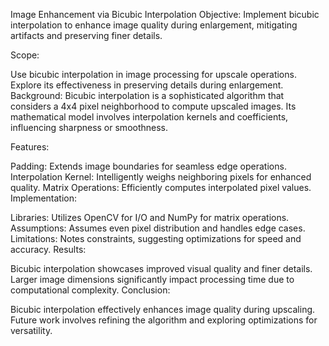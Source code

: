 Image Enhancement via Bicubic Interpolation
Objective:
Implement bicubic interpolation to enhance image quality during enlargement, mitigating artifacts and preserving finer details.

Scope:

Use bicubic interpolation in image processing for upscale operations.
Explore its effectiveness in preserving details during enlargement.
Background:
Bicubic interpolation is a sophisticated algorithm that considers a 4x4 pixel neighborhood to compute upscaled images. Its mathematical model involves interpolation kernels and coefficients, influencing sharpness or smoothness.

Features:

Padding: Extends image boundaries for seamless edge operations.
Interpolation Kernel: Intelligently weighs neighboring pixels for enhanced quality.
Matrix Operations: Efficiently computes interpolated pixel values.
Implementation:

Libraries: Utilizes OpenCV for I/O and NumPy for matrix operations.
Assumptions: Assumes even pixel distribution and handles edge cases.
Limitations: Notes constraints, suggesting optimizations for speed and accuracy.
Results:

Bicubic interpolation showcases improved visual quality and finer details.
Larger image dimensions significantly impact processing time due to computational complexity.
Conclusion:

Bicubic interpolation effectively enhances image quality during upscaling.
Future work involves refining the algorithm and exploring optimizations for versatility.